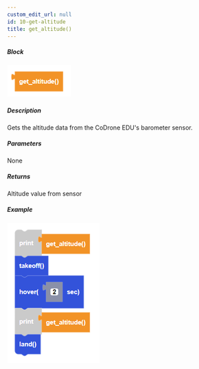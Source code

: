 ```yaml
---
custom_edit_url: null
id: 10-get-altitude
title: get_altitude()
---
```


##### Block

![get altitude block image](get_altitude.PNG)<br />

##### Description

Gets the altitude data from the CoDrone EDU's barometer sensor.

##### Parameters

None

##### Returns

Altitude value from sensor

##### Example

![get altitude example](get_altitude_example.PNG)